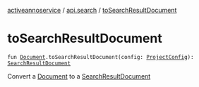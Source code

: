 [activeannoservice](../index.md) / [api.search](index.md) / [toSearchResultDocument](./to-search-result-document.md)

# toSearchResultDocument

`fun `[`Document`](../document/-document/index.md)`.toSearchResultDocument(config: `[`ProjectConfig`](../config/-project-config/index.md)`): `[`SearchResultDocument`](-search-result-document/index.md)

Convert a [Document](../document/-document/index.md) to a [SearchResultDocument](-search-result-document/index.md)

